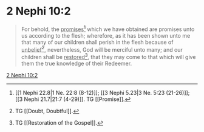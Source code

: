 # 2 Nephi 10:2

> For behold, the <u>promises</u>[^a] which we have obtained are promises unto us according to the flesh; wherefore, as it has been shown unto me that many of our children shall perish in the flesh because of <u>unbelief</u>[^b], nevertheless, God will be merciful unto many; and our children shall be <u>restored</u>[^c], that they may come to that which will give them the true knowledge of their Redeemer.

[2 Nephi 10:2](https://www.churchofjesuschrist.org/study/scriptures/bofm/2-ne/10?lang=eng&id=p2#p2)


[^a]: [[1 Nephi 22.8|1 Ne. 22:8 (8-12)]]; [[3 Nephi 5.23|3 Ne. 5:23 (21-26)]]; [[3 Nephi 21.7|21:7 (4-29)]]. TG [[Promise]].
[^b]: TG [[Doubt, Doubtful]].
[^c]: TG [[Restoration of the Gospel]].
